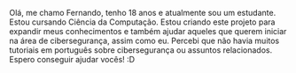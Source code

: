 Olá, me chamo Fernando, tenho 18 anos e atualmente sou um estudante. Estou cursando Ciência da Computação. Estou criando este projeto para expandir meus conhecimentos e também ajudar aqueles que querem iniciar na área de cibersegurança, assim como eu. Percebi que não havia muitos tutoriais em português sobre cibersegurança ou assuntos relacionados. Espero conseguir ajudar vocês! :D